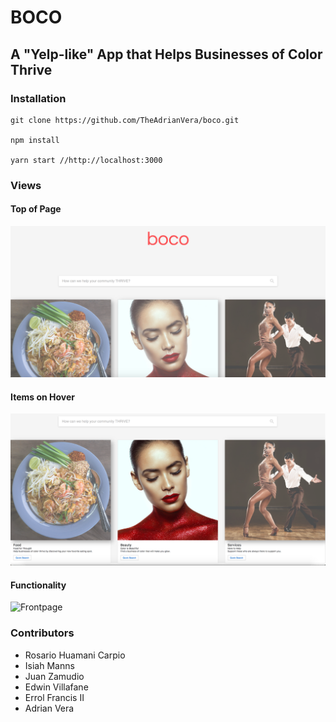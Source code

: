 # BOCO

## A "Yelp-like" App that Helps Businesses of Color Thrive

### Installation
```
git clone https://github.com/TheAdrianVera/boco.git

npm install

yarn start //http://localhost:3000
```
### Views

#### Top of Page
![Frontpage](./boco-app/src/static/images/screen2.png)

#### Items on Hover
![Frontpage](./boco-app/src/static/images/screen1.png)

#### Functionality
![Frontpage](./boco-app/src/static/images/web-gif.gif)

### Contributors
- Rosario Huamani Carpio
- Isiah Manns
- Juan Zamudio
- Edwin Villafane
- Errol Francis II
- Adrian Vera
